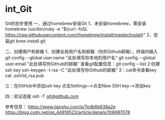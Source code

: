 # int_Git
Git的初步使用
一、通过homebrew安装Git
    1、未安装homebrew，需安装homebrew
        /usr/bin/ruby -e "$(curl -fsSL https://raw.githubusercontent.com/Homebrew/install/master/install)"
    2、安装git
         brew install git

二、创建用户和邮箱
    1、创建全局用户名和邮箱（你的Github邮箱），终端内输入
        git config --global user.name "此处填写你本地的用户名"
        git config --global user.email "此处填写你Github的邮箱"
        查看git配置信息：git config --list
    2:创建ssh key
        ssh-keygen -t rsa -C "此处填写你Github的邮箱"
    3：cat命令查看key
        cat .ssh/id_rsa.pub

三：在GitHub中添加ssh key
    点击Settings-->点击New SSH key-->添加key

四：验证连接
        ssh -T git@github.com       


参考信息：
https://www.jianshu.com/p/7edb6b838a2e
https://blog.csdn.net/qq_44818523/article/details/108997078
